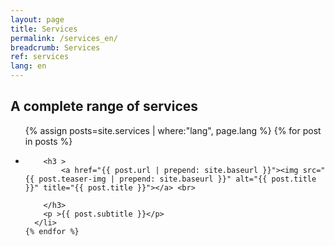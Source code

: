 ```yaml
---
layout: page
title: Services
permalink: /services_en/
breadcrumb: Services
ref: services
lang: en
---
```


## A complete range of services

<div class="wrapper">


<ul >
    {% assign posts=site.services | where:"lang", page.lang %}
    {% for post in posts %}
      <li>
        
        <h3 >
			<a href="{{ post.url | prepend: site.baseurl }}"><img src="{{ post.teaser-img | prepend: site.baseurl }}" alt="{{ post.title }}" title="{{ post.title }}"></a> <br>
          
        </h3>
        <p >{{ post.subtitle }}</p>
      </li>
    {% endfor %}
  </ul>





      
</div>
